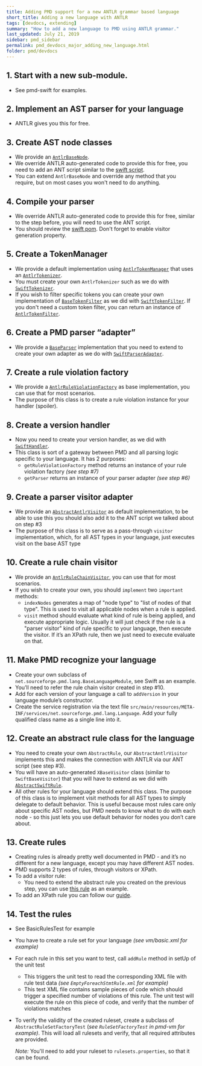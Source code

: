 ```yaml
---
title: Adding PMD support for a new ANTLR grammar based language
short_title: Adding a new language with ANTLR
tags: [devdocs, extending]
summary: "How to add a new language to PMD using ANTLR grammar."
last_updated: July 21, 2019
sidebar: pmd_sidebar
permalink: pmd_devdocs_major_adding_new_language.html
folder: pmd/devdocs
---
```



## 1.  Start with a new sub-module.
*   See pmd-swift for examples.

## 2.  Implement an AST parser for your language
*	ANTLR gives you this for free.

## 3.  Create AST node classes
*	We provide an [`AntlrBaseNode`](https://github.com/pmd/pmd/blob/master/pmd-core/src/main/java/net/sourceforge/pmd/lang/ast/AntlrBaseNode.java). 
*	We override ANTLR auto-generated code to provide this for free, you need to add an ANT script similar to the [swift script](https://github.com/pmd/pmd/blob/master/pmd-swift/src/main/ant/antlr4.xml).
*	You can extend `AntlrBaseNode` and override any method that you require, but on most cases you won't need to do anything.

## 4.  Compile your parser 
*	We override ANTLR auto-generated code to provide this for free, similar to the step before, you will need to use the ANT script.
*	You should review the [swift pom](https://github.com/pmd/pmd/blob/master/pmd-swift/pom.xml). Don't forget to enable visitor generation property. 

## 5.  Create a TokenManager
*   We provide a default implementation using [`AntlrTokenManager`](https://github.com/pmd/pmd/blob/master/pmd-core/src/main/java/net/sourceforge/pmd/lang/antlr/AntlrTokenManager.java) that uses an [`AntlrTokenizer`](https://github.com/pmd/pmd/blob/master/pmd-core/src/main/java/net/sourceforge/pmd/cpd/AntlrTokenizer.java). 
*	You must create your own `AntlrTokenizer` such as we do with [`SwiftTokenizer`](https://github.com/pmd/pmd/blob/master/pmd-swift/src/main/java/net/sourceforge/pmd/cpd/SwiftTokenizer.java).
*	If you wish to filter specific tokens you can create your own implementation of [`BaseTokenFilter`](https://github.com/pmd/pmd/blob/master/pmd-core/src/main/java/net/sourceforge/pmd/cpd/token/internal/BaseTokenFilter.java) as we did with [`SwiftTokenFilter`](https://github.com/pmd/pmd/blob/master/pmd-core/src/main/java/net/sourceforge/pmd/cpd/token/AntlrTokenFilter.java). If you don't need a custom token filter, you can return an instance of [`AntlrTokenFilter`](https://github.com/pmd/pmd/blob/master/pmd-core/src/main/java/net/sourceforge/pmd/cpd/token/AntlrTokenFilter.java).

## 6.  Create a PMD parser “adapter”
*   We provide a [`BaseParser`](https://github.com/pmd/pmd/blob/master/pmd-core/src/main/java/net/sourceforge/pmd/lang/antlr/AntlrBaseParser.java) implementation that you need to extend to create your own adapter as we do with [`SwiftParserAdapter`](https://github.com/pmd/pmd/blob/master/pmd-swift/src/main/java/net/sourceforge/pmd/lang/swift/SwiftParserAdapter.java).

## 7.  Create a rule violation factory
*	We provide a [`AntlrRuleViolationFactory`](https://github.com/pmd/pmd/blob/master/pmd-core/src/main/java/net/sourceforge/pmd/lang/antlr/AntlrRuleViolationFactory.java) as base implementation, you can use that for most scenarios.
*   The purpose of this class is to create a rule violation instance for your handler (spoiler).

## 8.  Create a version handler
*   Now you need to create your version handler, as we did with [`SwiftHandler`](https://github.com/pmd/pmd/blob/master/pmd-swift/src/main/java/net/sourceforge/pmd/lang/swift/SwiftHandler.java).
*   This class is sort of a gateway between PMD and all parsing logic specific to your language. It has 2 purposes:
    *   `getRuleViolationFactory` method returns an instance of your rule violation factory *(see step #7)*
    *   `getParser` returns an instance of your parser adapter *(see step #6)*

## 9.  Create a parser visitor adapter
*	We provide an [`AbstractAntlrVisitor`](https://github.com/pmd/pmd/blob/master/pmd-core/src/main/java/net/sourceforge/pmd/lang/antlr/AbstractAntlrVisitor.java) as default implementation, to be able to use this you should also add it to the ANT script we talked about on step #3
*   The purpose of this class is to serve as a pass-through `visitor` implementation, which, for all AST types in your language, just executes visit on the base AST type

## 10. Create a rule chain visitor
*   We provide an [`AntlrRuleChainVisitor`](https://github.com/pmd/pmd/blob/master/pmd-core/src/main/java/net/sourceforge/pmd/lang/antlr/AntlrRuleChainVisitor.java), you can use that for most scenarios.
*   If you wish to create your own, you should `implement` two `important` methods:
    *   `indexNodes` generates a map of "node type" to "list of nodes of that type". This is used to visit all applicable nodes when a rule is applied.
    *   `visit` method should evaluate what kind of rule is being applied, and execute appropriate logic. Usually it will just check if the rule is a "parser visitor" kind of rule specific to your language, then execute the visitor. If it’s an XPath rule, then we just need to execute evaluate on that.

## 11. Make PMD recognize your language
*   Create your own subclass of `net.sourceforge.pmd.lang.BaseLanguageModule`, see Swift as an example.
*   You’ll need to refer the rule chain visitor created in step #10.
*   Add for each version of your language a call to `addVersion` in your language module’s constructor.
*   Create the service registration via the text file `src/main/resources/META-INF/services/net.sourceforge.pmd.lang.Language`. Add your fully qualified class name as a single line into it.

## 12. Create an abstract rule class for the language
*	You need to create your own `AbstractRule`, our `AbstractAntlrVisitor` implements this and makes the connection with ANTLR via our ANT script (see step #3).
*	You will have an auto-generated `XBaseVisitor` class (similar to `SwiftBaseVisitor`) that you will have to extend as we did with [`AbstractSwiftRule`](https://github.com/pmd/pmd/blob/master/pmd-swift/src/main/java/net/sourceforge/pmd/lang/swift/AbstractSwiftRule.java).
*   All other rules for your language should extend this class. The purpose of this class is to implement visit methods for all AST types to simply delegate to default behavior. This is useful because most rules care only about specific AST nodes, but PMD needs to know what to do with each node - so this just lets you use default behavior for nodes you don’t care about.

## 13. Create rules
*   Creating rules is already pretty well documented in PMD - and it’s no different for a new language, except you may have different AST nodes.
*	PMD supports 2 types of rules, through visitors or XPath. 
*	To add a visitor rule:
	*	You need to extend the abstract rule you created on the previous step, you can use [this rule](https://github.com/pmd/pmd/blob/master/pmd-swift/src/main/java/net/sourceforge/pmd/lang/swift/rule/bestpractices/ProhibitedInterfaceBuilderRule.java) as an example.
*	To add an XPath rule you can follow our [guide](https://pmd.github.io/pmd-6.15.0/pmd_userdocs_extending_writing_xpath_rules.html).

## 14. Test the rules
*   See BasicRulesTest for example
*   You have to create a rule set for your language *(see vm/basic.xml for example)*
*   For each rule in this set you want to test, call `addRule` method in setUp of the unit test
    *   This triggers the unit test to read the corresponding XML file with rule test data *(see `EmptyForeachStmtRule.xml` for example)*
    *   This test XML file contains sample pieces of code which should trigger a specified number of violations of this rule. The unit test will execute the rule on this piece of code, and verify that the number of violations matches
*   To verify the validity of the created ruleset, create a subclass of `AbstractRuleSetFactoryTest` (*see `RuleSetFactoryTest` in pmd-vm for example)*.
    This will load all rulesets and verify, that all required attributes are provided.

    *Note:* You'll need to add your ruleset to `rulesets.properties`, so that it can be found.
